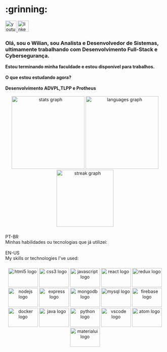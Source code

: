 <h1>:grinning:</h1>

<div align="left">
  <a href="https://www.youtube.com/channel/UCfZMcVJcvf8UzbVxfk5iEbg" target="_blank">
    <img src="https://img.shields.io/static/v1?message=Youtube&logo=youtube&label=&color=FF0000&logoColor=white&labelColor=&style=for-the-badge" height="35" alt="youtube logo"  />
  </a>
  <a href="https://www.linkedin.com/in/wilian-krinke-a640b7141/" target="_blank">
    <img src="https://img.shields.io/static/v1?message=LinkedIn&logo=linkedin&label=&color=0077B5&logoColor=white&labelColor=&style=for-the-badge" height="35" alt="linkedin logo"  />
  </a>
</div>

<p align="left"><h3>Olá, sou o Wilian, sou Analista e Desenvolvedor de Sistemas, ultimamente trabalhando com Desenvolvimento Full-Stack e Cybersegurança.</h3><strong>Estou terminando minha faculdade e estou disponível para trabalhos.<br><br>O que estou estudando agora? <br><br>Desenvolvimento ADVPL,TLPP e Protheus<br><br></strong>

<div align="center">
  <img src="https://github-readme-stats.vercel.app/api?username=WilianKrinke&hide_title=false&hide_rank=false&show_icons=true&include_all_commits=true&count_private=true&disable_animations=false&theme=dark&locale=en&hide_border=false&order=1" height="230" alt="stats graph"  />
  <img src="https://github-readme-stats.vercel.app/api/top-langs?username=WilianKrinke&locale=en&hide_title=false&layout=compact&card_width=320&langs_count=6&theme=dark&hide_border=false&order=2" height="230" alt="languages graph"  />
  <img src="https://streak-stats.demolab.com?user=WilianKrinke&locale=en&mode=daily&theme=dark&hide_border=false&border_radius=5&order=3" height="180" alt="streak graph"  />
</div>

###

###

<p align="left">PT-BR<br>Minhas habilidades ou tecnologias que já utilizei:<br><br>EN-US<br>My skills or technologies I've used:</p>

###

<div align="center">
  <img src="https://cdn.jsdelivr.net/gh/devicons/devicon/icons/html5/html5-original.svg" height="60" width="94" alt="html5 logo"  />
  <img src="https://cdn.jsdelivr.net/gh/devicons/devicon/icons/css3/css3-original.svg" height="60" width="94" alt="css3 logo"  />
  <img src="https://cdn.jsdelivr.net/gh/devicons/devicon/icons/javascript/javascript-original.svg" height="60" width="94" alt="javascript logo"  />
  <img src="https://cdn.jsdelivr.net/gh/devicons/devicon/icons/react/react-original.svg" height="60" width="94" alt="react logo"  />
  <img src="https://cdn.jsdelivr.net/gh/devicons/devicon/icons/redux/redux-original.svg" height="60" width="94" alt="redux logo"  />
  <img src="https://cdn.jsdelivr.net/gh/devicons/devicon/icons/nodejs/nodejs-original.svg" height="60" width="94" alt="nodejs logo"  />
  <img src="https://cdn.jsdelivr.net/gh/devicons/devicon/icons/express/express-original.svg" height="60" width="94" alt="express logo"  />
  <img src="https://cdn.jsdelivr.net/gh/devicons/devicon/icons/mongodb/mongodb-original.svg" height="60" width="94" alt="mongodb logo"  />
  <img src="https://cdn.jsdelivr.net/gh/devicons/devicon/icons/mysql/mysql-original.svg" height="60" width="94" alt="mysql logo"  />
  <img src="https://cdn.jsdelivr.net/gh/devicons/devicon/icons/firebase/firebase-plain.svg" height="60" width="94" alt="firebase logo"  />
  <img src="https://cdn.jsdelivr.net/gh/devicons/devicon/icons/docker/docker-original.svg" height="60" width="94" alt="docker logo"  />
  <img src="https://cdn.jsdelivr.net/gh/devicons/devicon/icons/java/java-original.svg" height="60" width="94" alt="java logo"  />
  <img src="https://cdn.jsdelivr.net/gh/devicons/devicon/icons/python/python-original.svg" height="60" width="94" alt="python logo"  />
  <img src="https://cdn.jsdelivr.net/gh/devicons/devicon/icons/vscode/vscode-original.svg" height="60" width="94" alt="vscode logo"  />
  <img src="https://cdn.jsdelivr.net/gh/devicons/devicon/icons/atom/atom-original.svg" height="60" width="94" alt="atom logo"  />
  <img src="https://cdn.jsdelivr.net/gh/devicons/devicon/icons/materialui/materialui-original.svg" height="60" width="94" alt="materialui logo"  />
</div>

###
